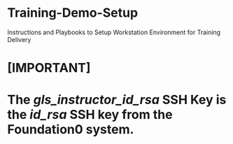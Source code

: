 # Training-Demo-Setup
Instructions and Playbooks to Setup Workstation Environment for Training Delivery

[IMPORTANT]
====
The *gls_instructor_id_rsa* SSH Key is the *id_rsa* SSH key from the Foundation0 system.
====
